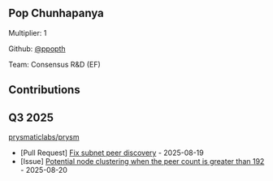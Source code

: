 
## Pop Chunhapanya
Multiplier: 1

Github: [@ppopth](https://github.com/ppopth)

Team: Consensus R&D (EF)

## Contributions

## Q3 2025

[prysmaticlabs/prysm](https://github.com/prysmaticlabs/prysm)
* [Pull Request] [Fix subnet peer discovery](https://github.com/OffchainLabs/prysm/pull/15603) - 2025-08-19
* [Issue] [Potential node clustering when the peer count is greater than 192](https://github.com/OffchainLabs/prysm/issues/15607) - 2025-08-20
